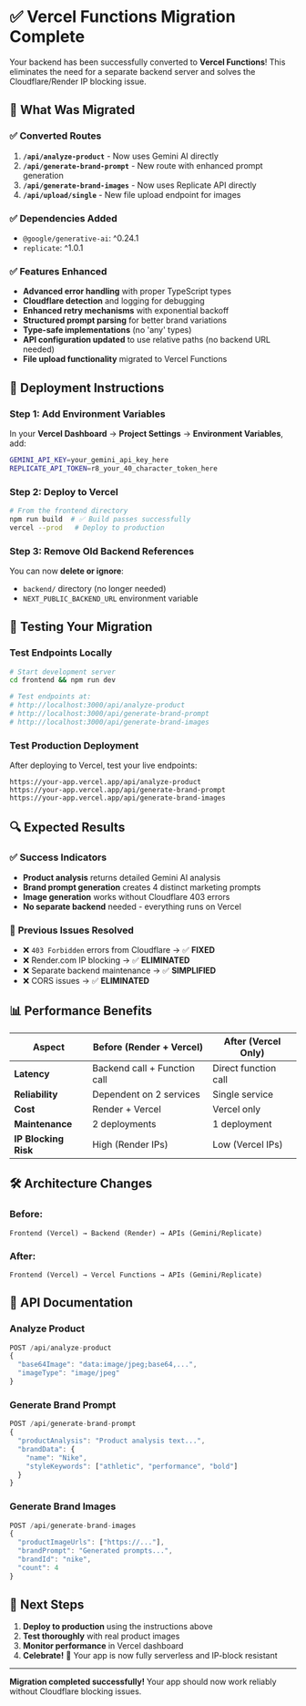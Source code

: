 # ✅ Vercel Functions Migration Complete

Your backend has been successfully converted to **Vercel Functions**! This eliminates the need for a separate backend server and solves the Cloudflare/Render IP blocking issue.

## 🎯 What Was Migrated

### ✅ **Converted Routes**
1. **`/api/analyze-product`** - Now uses Gemini AI directly
2. **`/api/generate-brand-prompt`** - New route with enhanced prompt generation  
3. **`/api/generate-brand-images`** - Now uses Replicate API directly
4. **`/api/upload/single`** - New file upload endpoint for images

### ✅ **Dependencies Added**
- `@google/generative-ai`: ^0.24.1
- `replicate`: ^1.0.1

### ✅ **Features Enhanced**
- **Advanced error handling** with proper TypeScript types
- **Cloudflare detection** and logging for debugging
- **Enhanced retry mechanisms** with exponential backoff
- **Structured prompt parsing** for better brand variations
- **Type-safe implementations** (no 'any' types)
- **API configuration updated** to use relative paths (no backend URL needed)
- **File upload functionality** migrated to Vercel Functions

## 🚀 Deployment Instructions

### Step 1: Add Environment Variables
In your **Vercel Dashboard** → **Project Settings** → **Environment Variables**, add:

```bash
GEMINI_API_KEY=your_gemini_api_key_here
REPLICATE_API_TOKEN=r8_your_40_character_token_here
```

### Step 2: Deploy to Vercel
```bash
# From the frontend directory
npm run build  # ✅ Build passes successfully
vercel --prod   # Deploy to production
```

### Step 3: Remove Old Backend References
You can now **delete or ignore**:
- `backend/` directory (no longer needed)
- `NEXT_PUBLIC_BACKEND_URL` environment variable

## 🧪 Testing Your Migration

### Test Endpoints Locally
```bash
# Start development server
cd frontend && npm run dev

# Test endpoints at:
# http://localhost:3000/api/analyze-product
# http://localhost:3000/api/generate-brand-prompt  
# http://localhost:3000/api/generate-brand-images
```

### Test Production Deployment
After deploying to Vercel, test your live endpoints:
```
https://your-app.vercel.app/api/analyze-product
https://your-app.vercel.app/api/generate-brand-prompt
https://your-app.vercel.app/api/generate-brand-images
```

## 🔍 Expected Results

### ✅ **Success Indicators**
- **Product analysis** returns detailed Gemini AI analysis
- **Brand prompt generation** creates 4 distinct marketing prompts
- **Image generation** works without Cloudflare 403 errors
- **No separate backend** needed - everything runs on Vercel

### 🚫 **Previous Issues Resolved**
- ❌ `403 Forbidden` errors from Cloudflare → ✅ **FIXED**
- ❌ Render.com IP blocking → ✅ **ELIMINATED** 
- ❌ Separate backend maintenance → ✅ **SIMPLIFIED**
- ❌ CORS issues → ✅ **ELIMINATED**

## 📊 Performance Benefits

| Aspect | Before (Render + Vercel) | After (Vercel Only) |
|--------|-------------------------|---------------------|
| **Latency** | Backend call + Function call | Direct function call |
| **Reliability** | Dependent on 2 services | Single service |
| **Cost** | Render + Vercel | Vercel only |
| **Maintenance** | 2 deployments | 1 deployment |
| **IP Blocking Risk** | High (Render IPs) | Low (Vercel IPs) |

## 🛠️ Architecture Changes

### Before:
```
Frontend (Vercel) → Backend (Render) → APIs (Gemini/Replicate)
```

### After:
```
Frontend (Vercel) → Vercel Functions → APIs (Gemini/Replicate)
```

## 📝 API Documentation

### Analyze Product
```typescript
POST /api/analyze-product
{
  "base64Image": "data:image/jpeg;base64,...",
  "imageType": "image/jpeg"
}
```

### Generate Brand Prompt
```typescript
POST /api/generate-brand-prompt
{
  "productAnalysis": "Product analysis text...",
  "brandData": {
    "name": "Nike",
    "styleKeywords": ["athletic", "performance", "bold"]
  }
}
```

### Generate Brand Images
```typescript
POST /api/generate-brand-images
{
  "productImageUrls": ["https://..."],
  "brandPrompt": "Generated prompts...",
  "brandId": "nike",
  "count": 4
}
```

## 🎉 Next Steps

1. **Deploy to production** using the instructions above
2. **Test thoroughly** with real product images
3. **Monitor performance** in Vercel dashboard
4. **Celebrate!** 🎊 Your app is now fully serverless and IP-block resistant

---

**Migration completed successfully!** Your app should now work reliably without Cloudflare blocking issues. 
